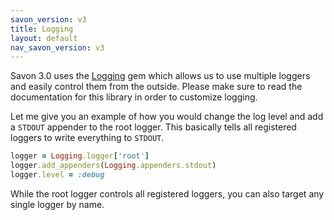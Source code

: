 ```yaml
---
savon_version: v3
title: Logging
layout: default
nav_savon_version: v3
---
```


Savon 3.0 uses the [Logging](https://github.com/TwP/logging) gem which allows us to use multiple
loggers and easily control them from the outside. Please make sure to read the documentation for
this library in order to customize logging.

Let me give you an example of how you would change the log level and add a `STDOUT` appender to the
root logger. This basically tells all registered loggers to write everything to `STDOUT`.

``` ruby
logger = Logging.logger['root']
logger.add_appenders(Logging.appenders.stdout)
logger.level = :debug
```

While the root logger controls all registered loggers, you can also target any single logger by name.
